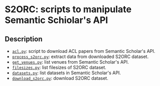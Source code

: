 # S2ORC: scripts to manipulate Semantic Schiolar's API

## Description

- [`acl.py`](acl.py): script to download ACL papers from Semantic Scholar's API.
- [`process_s2orc.py`](process_s2orc.py): extract data from downloaded S2ORC dataset.
- [`get_venues.py`](get_venues.py): list venues from Semantic Scholar's API.
- [`filesizes.py`](filesizes.py): list filesizes of S2ORC dataset.
- [`datasets.py`](datasets.py): list datasets in Semantic Scholar's API.
- [`download_s2orc.py`](download_s2orc.py): download S2ORC dataset.

